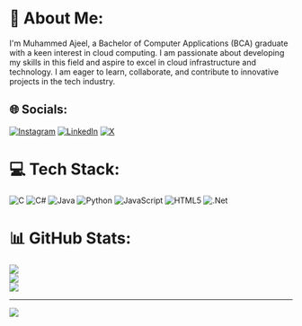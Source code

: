 # 💫 About Me:
I'm Muhammed Ajeel, a Bachelor of Computer Applications (BCA) graduate with a keen interest in cloud computing. I am passionate about developing my skills in this field and aspire to excel in cloud infrastructure and technology. I am eager to learn, collaborate, and contribute to innovative projects in the tech industry.


## 🌐 Socials:
[![Instagram](https://img.shields.io/badge/Instagram-%23E4405F.svg?logo=Instagram&logoColor=white)](https://instagram.com/https://www.instagram.com/4jeel_/) [![LinkedIn](https://img.shields.io/badge/LinkedIn-%230077B5.svg?logo=linkedin&logoColor=white)](https://linkedin.com/in/https://www.linkedin.com/in/muhammed-ajeel-8678ba324/) [![X](https://img.shields.io/badge/X-black.svg?logo=X&logoColor=white)](https://x.com/https://x.com/4jeel_) 
# 💻 Tech Stack:
![C](https://img.shields.io/badge/c-%2300599C.svg?style=for-the-badge&logo=c&logoColor=white) ![C#](https://img.shields.io/badge/c%23-%23239120.svg?style=for-the-badge&logo=csharp&logoColor=white) ![Java](https://img.shields.io/badge/java-%23ED8B00.svg?style=for-the-badge&logo=openjdk&logoColor=white) ![Python](https://img.shields.io/badge/python-3670A0?style=for-the-badge&logo=python&logoColor=ffdd54) ![JavaScript](https://img.shields.io/badge/javascript-%23323330.svg?style=for-the-badge&logo=javascript&logoColor=%23F7DF1E) ![HTML5](https://img.shields.io/badge/html5-%23E34F26.svg?style=for-the-badge&logo=html5&logoColor=white) ![.Net](https://img.shields.io/badge/.NET-5C2D91?style=for-the-badge&logo=.net&logoColor=white)
# 📊 GitHub Stats:
![](https://github-readme-stats.vercel.app/api?username=Ajeel-cypt&theme=dark&hide_border=false&include_all_commits=false&count_private=false)<br/>
![](https://github-readme-streak-stats.herokuapp.com/?user=Ajeel-cypt&theme=dark&hide_border=false)<br/>
![](https://github-readme-stats.vercel.app/api/top-langs/?username=Ajeel-cypt&theme=dark&hide_border=false&include_all_commits=false&count_private=false&layout=compact)

---
[![](https://visitcount.itsvg.in/api?id=Ajeel-cypt&icon=0&color=0)](https://visitcount.itsvg.in)

<!-- Proudly created with GPRM ( https://gprm.itsvg.in ) -->
